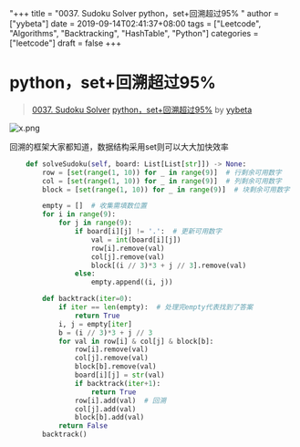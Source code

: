 "+++
title = "0037. Sudoku Solver python，set+回溯超过95% "
author = ["yybeta"]
date = 2019-09-14T02:41:37+08:00
tags = ["Leetcode", "Algorithms", "Backtracking", "HashTable", "Python"]
categories = ["leetcode"]
draft = false
+++

# python，set+回溯超过95%

> [0037. Sudoku Solver](https://leetcode-cn.com/problems/sudoku-solver/)
> [python，set+回溯超过95%](https://leetcode-cn.com/problems/sudoku-solver/solution/pythonsethui-su-chao-guo-95-by-mai-mai-mai-mai-zi/) by [yybeta](https://leetcode-cn.com/u/yybeta/)

![x.png](https://pic.leetcode-cn.com/3039257fd331b2dffdbccf2cf5c89e31207001a6e250054961b47bacc4cc581c-x.png)

回溯的框架大家都知道，数据结构采用set则可以大大加快效率

```python
    def solveSudoku(self, board: List[List[str]]) -> None:
        row = [set(range(1, 10)) for _ in range(9)]  # 行剩余可用数字
        col = [set(range(1, 10)) for _ in range(9)]  # 列剩余可用数字
        block = [set(range(1, 10)) for _ in range(9)]  # 块剩余可用数字

        empty = []  # 收集需填数位置
        for i in range(9):
            for j in range(9):
                if board[i][j] != '.':  # 更新可用数字
                    val = int(board[i][j])
                    row[i].remove(val)
                    col[j].remove(val)
                    block[(i // 3)*3 + j // 3].remove(val)
                else:
                    empty.append((i, j))

        def backtrack(iter=0):
            if iter == len(empty):  # 处理完empty代表找到了答案
                return True
            i, j = empty[iter]
            b = (i // 3)*3 + j // 3
            for val in row[i] & col[j] & block[b]:
                row[i].remove(val)
                col[j].remove(val)
                block[b].remove(val)
                board[i][j] = str(val)
                if backtrack(iter+1):
                    return True
                row[i].add(val)  # 回溯
                col[j].add(val)
                block[b].add(val)
            return False
        backtrack()
```
